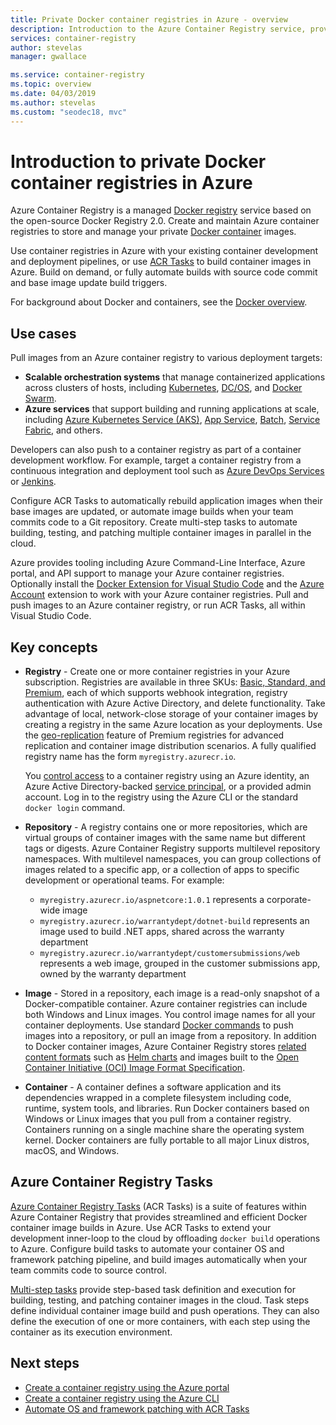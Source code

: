```yaml
---
title: Private Docker container registries in Azure - overview
description: Introduction to the Azure Container Registry service, providing cloud-based, managed, private Docker registries.
services: container-registry
author: stevelas
manager: gwallace

ms.service: container-registry
ms.topic: overview
ms.date: 04/03/2019
ms.author: stevelas
ms.custom: "seodec18, mvc"
---
```

# Introduction to private Docker container registries in Azure

Azure Container Registry is a managed [Docker registry](https://docs.docker.com/registry/) service based on the open-source Docker Registry 2.0. Create and maintain Azure container registries to store and manage your private [Docker container](https://www.docker.com/what-docker) images.

Use container registries in Azure with your existing container development and deployment pipelines, or use [ACR Tasks](#azure-container-registry-tasks) to build container images in Azure. Build on demand, or fully automate builds with source code commit and base image update build triggers.

For background about Docker and containers, see the [Docker overview](https://docs.docker.com/engine/docker-overview/).

## Use cases

Pull images from an Azure container registry to various deployment targets:

* **Scalable orchestration systems** that manage containerized applications across clusters of hosts, including [Kubernetes](https://kubernetes.io/docs/), [DC/OS](https://docs.mesosphere.com/), and [Docker Swarm](https://docs.docker.com/swarm/).
* **Azure services** that support building and running applications at scale, including [Azure Kubernetes Service (AKS)](../aks/index.yml), [App Service](../app-service/index.yml), [Batch](../batch/index.yml), [Service Fabric](/azure/service-fabric/), and others.

Developers can also push to a container registry as part of a container development workflow. For example, target a container registry from a continuous integration and deployment tool such as [Azure DevOps Services](https://docs.microsoft.com/azure/devops/) or [Jenkins](https://jenkins.io/).

Configure ACR Tasks to automatically rebuild application images when their base images are updated, or automate image builds when your team commits code to a Git repository. Create multi-step tasks to automate building, testing, and patching multiple container images in parallel in the cloud.

Azure provides tooling including Azure Command-Line Interface, Azure portal, and API support to manage your Azure container registries. Optionally install the [Docker Extension for Visual Studio Code](https://code.visualstudio.com/docs/azure/docker) and the [Azure Account](https://marketplace.visualstudio.com/items?itemName=ms-vscode.azure-account) extension to work with your Azure container registries. Pull and push images to an Azure container registry, or run ACR Tasks, all within Visual Studio Code.

## Key concepts

* **Registry** - Create one or more container registries in your Azure subscription. Registries are available in three SKUs: [Basic, Standard, and Premium](container-registry-skus.md), each of which supports webhook integration, registry authentication with Azure Active Directory, and delete functionality. Take advantage of local, network-close storage of your container images by creating a registry in the same Azure location as your deployments. Use the [geo-replication](container-registry-geo-replication.md) feature of Premium registries for advanced replication and container image distribution scenarios. A fully qualified registry name has the form `myregistry.azurecr.io`.

  You [control access](container-registry-authentication.md) to a container registry using an Azure identity, an Azure Active Directory-backed [service principal](../active-directory/develop/app-objects-and-service-principals.md), or a provided admin account. Log in to the registry using the Azure CLI or the standard `docker login` command.

* **Repository** - A registry contains one or more repositories, which are virtual groups of container images with the same name but different tags or digests. Azure Container Registry supports multilevel repository namespaces. With multilevel namespaces, you can group collections of images related to a specific app, or a collection of apps to specific development or operational teams. For example:

  * `myregistry.azurecr.io/aspnetcore:1.0.1` represents a corporate-wide image
  * `myregistry.azurecr.io/warrantydept/dotnet-build` represents an image used to build .NET apps, shared across the warranty department
  * `myregistry.azurecr.io/warrantydept/customersubmissions/web` represents a web image, grouped in the customer submissions app, owned by the warranty department

* **Image** - Stored in a repository, each image is a read-only snapshot of a Docker-compatible container. Azure container registries can include both Windows and Linux images. You control image names for all your container deployments. Use standard [Docker commands](https://docs.docker.com/engine/reference/commandline/) to push images into a repository, or pull an image from a repository. In addition to Docker container images, Azure Container Registry stores [related content formats](container-registry-image-formats.md) such as [Helm charts](container-registry-helm-repos.md) and images built to the [Open Container Initiative (OCI) Image Format Specification](https://github.com/opencontainers/image-spec/blob/master/spec.md).

* **Container** - A container defines a software application and its dependencies wrapped in a complete filesystem including code, runtime, system tools, and libraries. Run Docker containers based on Windows or Linux images that you pull from a container registry. Containers running on a single machine share the operating system kernel. Docker containers are fully portable to all major Linux distros, macOS, and Windows.

## Azure Container Registry Tasks

[Azure Container Registry Tasks](container-registry-tasks-overview.md) (ACR Tasks) is a suite of features within Azure Container Registry that provides streamlined and efficient Docker container image builds in Azure. Use ACR Tasks to extend your development inner-loop to the cloud by offloading `docker build` operations to Azure. Configure build tasks to automate your container OS and framework patching pipeline, and build images automatically when your team commits code to source control.

[Multi-step tasks](container-registry-tasks-overview.md#multi-step-tasks) provide step-based task definition and execution for building, testing, and patching container images in the cloud. Task steps define individual container image build and push operations. They can also define the execution of one or more containers, with each step using the container as its execution environment.

## Next steps

* [Create a container registry using the Azure portal](container-registry-get-started-portal.md)
* [Create a container registry using the Azure CLI](container-registry-get-started-azure-cli.md)
* [Automate OS and framework patching with ACR Tasks](container-registry-tasks-overview.md)
